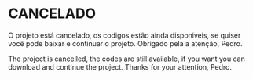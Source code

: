 # CANCELADO

O projeto está cancelado, os codigos estão ainda disponiveis, se quiser você pode baixar e continuar o projeto.
Obrigado pela a atenção, Pedro.

The project is cancelled, the codes are still available, if you want you can download and continue the project.
Thanks for your attention, Pedro.
